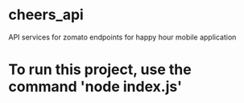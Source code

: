 # cheers_api
API services for zomato endpoints for happy hour mobile application


# To run this project, use the command 'node index.js'